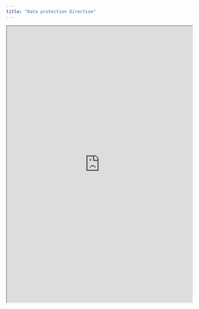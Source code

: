 ```yaml
---
title: "Data protection Directive"
---
```




<iframe height="750" width="100%" src="https://ewelton.github.io/ktest/wiki.html#Data%20protection%20Directive"></iframe>
